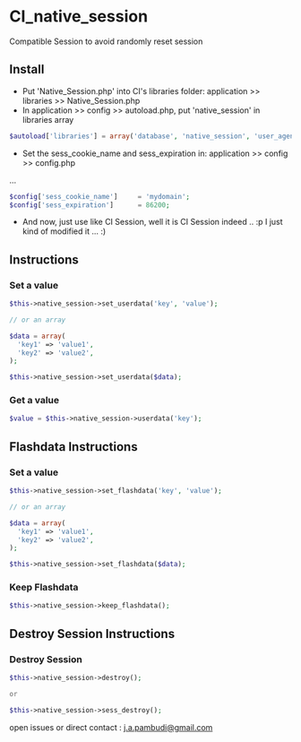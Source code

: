 # CI_native_session
Compatible Session to avoid randomly reset session 


Install
---------------------

- Put 'Native_Session.php' into CI's libraries folder:
    application >> libraries >> Native_Session.php
- In application >> config >> autoload.php, put 'native_session' in libraries array

```php
$autoload['libraries'] = array('database', 'native_session', 'user_agent');
```

- Set the sess_cookie_name and sess_expiration in: application >> config >> config.php

...
```php 
$config['sess_cookie_name']		= 'mydomain';
$config['sess_expiration']		= 86200;
```

- And now, just use like CI Session, well it is CI Session indeed .. :p
	I just kind of modified it ... :)




Instructions
---------------------

### Set a value

```php
$this->native_session->set_userdata('key', 'value');

// or an array

$data = array(
  'key1' => 'value1',
  'key2' => 'value2',
);

$this->native_session->set_userdata($data);
```


### Get a value

```php
$value = $this->native_session->userdata('key');
```



Flashdata Instructions
---------------------

### Set a value

```php
$this->native_session->set_flashdata('key', 'value');

// or an array

$data = array(
  'key1' => 'value1',
  'key2' => 'value2',
);

$this->native_session->set_flashdata($data);
```

### Keep Flashdata

```php
$this->native_session->keep_flashdata();
```


Destroy Session Instructions
---------------------


### Destroy Session

```php
$this->native_session->destroy();

or 

$this->native_session->sess_destroy();


```



open issues or direct contact : j.a.pambudi@gmail.com
